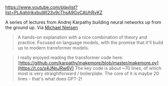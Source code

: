 https://www.youtube.com/playlist?list=PLAqhIrjkxbuWI23v9cThsA9GvCAUhRvKZ

A series of lectures from Andrej Karpathy building neural networks up from the ground up. Via [Michael Nielsen](https://twitter.com/michael_nielsen/status/1578499211342946305)

> A hands-on explanation with a nice combination of theory and practice. Focused on language models, with the promise that it'll build up to modern transformer models.

> I really enjoyed reading the transformer code here: [https://github.com/karpathy/makemore/blob/master/makemore.py](https://t.co/x4JNnJRw6V) The key code is about ~70 lines, of which most is very straightforward / boilerplate. The core of it is maybe 20 lines - that's what does GPT-2!